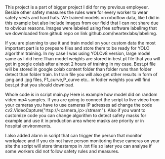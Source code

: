 This project is a part of bigger project I did for my previous employeer. Beside other safety measures the rules were for every worker to wear safety vests and hard hats. We trained models on roboflow data, like I did in this example but also include images from our field that I can not share due to obvious reasons. Images were labeled using free software labelImg that we downloaded from github repo on link github.com/heartexlabs/labelimg. 

If you are planning to use it and train model on your custom data the most important part is to prepeare files and store them to be ready for YOLO algorithm training. In my case I was using YOLOv8 version, large model same as I did here.Than model weights are stored in best.pt file that you will get in google colab after almost 2 hours of training in my case. Best.pt file will be stored in google colab content folder than folder runs than folder detect than folder train. In train file you will also get other results in form of .png and .jpg files, F1_curve,P_curve etc.. in fodler weights you will find best.pt that you should download. 

Whole code is in script main.py Here is example how model did on random video mp4 samples. If you are going to connect the script to live video from your cameras you have to use cameras IP adresses ad change the code cv2.VideoCapture("rtsp://<camera_ip>:<port>/stream"). Also if you want to customize code you can change algorithm to detect safety masks for example and use it in production area where masks are priority or in hospital environments. 

I also added alarm in script that can trigger the  person that monitor workplace and if you do not have person monitoring these cameras on your site the script will store timestamps in .txt file so later you can analyse if some workers did not follow safety rules and measures. 